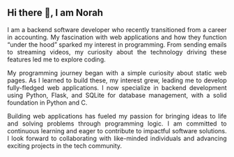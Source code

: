 ## Hi there 👋, I am Norah 
<!--
**norahariokot/norahariokot** is a ✨ _special_ ✨ repository because its `README.md` (this file) appears on your GitHub profile.

Here are some ideas to get you started:

- 🔭 I’m currently working on ...
- 🌱 I’m currently learning ...
- 👯 I’m looking to collaborate on ...
- 🤔 I’m looking for help with ...
- 💬 Ask me about ...
- 📫 How to reach me: ...
- 😄 Pronouns: ...
- ⚡ Fun fact: ...
-->
<div align="justify"> 
<p>I am a backend software developer who recently transitioned from a career in accounting. My fascination with web applications and how they function “under the hood” sparked my interest in programming. From sending emails to streaming videos, my curiosity about the technology driving these features led me to explore coding.</p>

<p>My programming journey began with a simple curiosity about static web pages. As I learned to build these, my interest grew, leading me to develop fully-fledged web applications. I now specialize in backend development using Python, Flask, and SQLite for database management, with a solid foundation in Python and C.</p>

<p>Building web applications has fueled my passion for bringing ideas to life and solving problems through programming logic. I am committed to continuous learning and eager to contribute to impactful software solutions. I look forward to collaborating with like-minded individuals and advancing exciting projects in the tech community.</p> 
</div>
